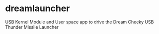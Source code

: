 dreamlauncher
=============

USB Kernel Module and User space app to drive the Dream Cheeky USB Thunder Missile Launcher